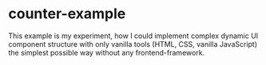 # counter-example
This example is my experiment, how I could implement complex dynamic UI component structure with only vanilla tools (HTML, CSS, vanilla JavaScript) the simplest possible way without any frontend-framework. 
